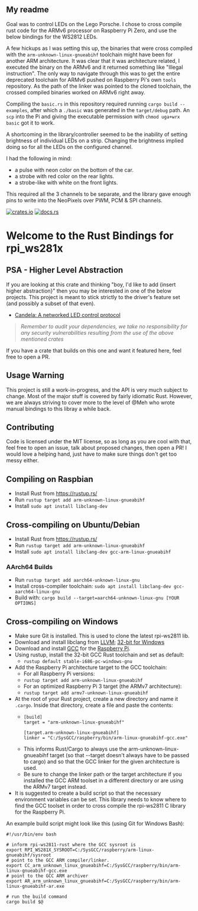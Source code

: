 ## My readme
Goal was to control LEDs on the Lego Porsche. I chose to cross compile rust code for the ARMv6 processor on Raspberry Pi Zero, and use the below bindings for the WS2812 LEDs.

A few hickups as I was setting this up, the binaries that were cross compiled with the `arm-unknown-linux-gnueabihf` toolchain might have been for another ARM architecture. It was clear that it was architecture related, I executed the binary on the ARMv6 and it returned something like "Illegal instruction". The only way to navigate through this was to get the entire deprecated toolchain for ARMv6 pushed on Raspberry Pi's own `tools` repository. As the path of the linker was pointed to the cloned toolchain, the crossed compiled binaries worked on ARMv6 right away.

Compiling the `basic.rs` in this repository required running `cargo build --examples`, after which a `./basic` was generated in the `target/debug` path. An `scp` into the Pi and giving the executable permission with `chmod uga+wrx basic` got it to work.

A shortcoming in the library/controller seemed to be the inability of setting brightness of individual LEDs on a strip. Changing the brightness implied doing so for all the LEDs on the configured channel.

I had the following in mind:
- a pulse with neon color on the bottom of the car.
- a strobe with red color on the rear lights.
- a strobe-like with white on the front lights.

This required all the 3 channels to be separate, and the library gave enough pins to write into the NeoPixels over PWM, PCM & SPI channels.

[![crates.io](http://meritbadge.herokuapp.com/rs_ws281x)](https://crates.io/crates/rs_ws281x)
[![docs.rs](https://docs.rs/rs_ws281x/badge.svg)](https://docs.rs/rs_ws281x)
# Welcome to the Rust Bindings for rpi_ws281x

## PSA - Higher Level Abstraction
If you are looking at this crate and thinking "boy, I'd like to add {insert higher abstraction}"
then you may be interested in one of the below projects. This project is meant to stick strictly
to the driver's feature set (and possibly a subset of that even).

- [Candela: A networked LED control protocol](https://github.com/JMurph2015/candela)

> _Remember to audit your dependencies, we take no responsibility for any security vulnerabilities
resulting from the use of the above mentioned crates_

If you have a crate that builds on this one and want it featured here, feel free to open a PR.


## Usage Warning
This project is still a work-in-progress, and the API is very much subject to change.
Most of the major stuff is covered by fairly idiomatic Rust.  However, we are always
striving to cover more to the level of @Meh who wrote manual bindings to this libray
a while back.

## Contributing
Code is licensed under the MIT license, so as long as you are cool with
that, feel free to open an issue, talk about proposed changes, then open
a PR!  I would love a helping hand, just have to make sure things don't
get too messy either.

## Compiling on Raspbian
- Install Rust from https://rustup.rs/
- Run `rustup target add arm-unknown-linux-gnueabihf`
- Install `sudo apt install libclang-dev`

## Cross-compiling on Ubuntu/Debian
- Install Rust from https://rustup.rs/
- Run `rustup target add arm-unknown-linux-gnueabihf`
- Install `sudo apt install libclang-dev gcc-arm-linux-gnueabihf`

### AArch64 Builds
- Run `rustup target add aarch64-unknown-linux-gnu`
- Install cross-compiler toolchain:
`sudo apt install libclang-dev gcc-aarch64-linux-gnu`
- Build with: `cargo build --target=aarch64-unknown-linux-gnu [YOUR OPTIONS]`


## Cross-compiling on Windows

- Make sure Git is installed. This is used to clone the latest rpi-ws2811 lib.
- Download and install libclang from [LLVM]; [32-bit for Windows][1]
- Download and install [GCC][2] for the [Raspberry Pi][3].
- Using rustup, install the 32-bit GCC Rust toolchain and set as default:
    - `rustup default stable-i686-pc-windows-gnu`
- Add the Raspberry Pi architecture target to the GCC toolchain:
    - For all Raspberry Pi versions:
    - `rustup target add arm-unknown-linux-gnueabihf`
    - For an optimized Raspberry Pi 3 target (the ARMv7 architecture):
    - `rustup target add armv7-unknown-linux-gnueabihf`
- At the root of your Rust project, create a new directory and name it `.cargo`.
  Inside that directory, create a file and paste the contents:
    - ```
      [build]
      target = "arm-unknown-linux-gnueabihf"

      [target.arm-unknown-linux-gnueabihf]
      linker = "C:/SysGCC/raspberry/bin/arm-linux-gnueabihf-gcc.exe"
      ```
    - This informs Rust/Cargo to always use the arm-unknown-linux-gnueabihf target
      (so that --target doesn't always have to be passed to cargo) and so that the
      GCC linker for the given architecture is used.
    - Be sure to change the linker path or the target architecture if you installed
      the GCC ARM toolset in a different directory or are using the ARMv7 target
      instead.
- It is suggested to create a build script so that the necessary environment variables
  can be set. This library needs to know where to find the GCC toolset in order to
  cross compile the rpi-ws2811 C library for the Raspberry Pi.

An example build script might look like this (using Git for Windows Bash):

```
#!/usr/bin/env bash

# inform rpi-ws2811-rust where the GCC sysroot is
export RPI_WS281X_SYSROOT=C:/SysGCC/raspberry/arm-linux-gnueabihf/sysroot
# point to the GCC ARM compiler/linker.
export CC_arm_unknown_linux_gnueabihf=C:/SysGCC/raspberry/bin/arm-linux-gnueabihf-gcc.exe
# point to the GCC ARM archiver
export AR_arm_unknown_linux_gnueabihf=C:/SysGCC/raspberry/bin/arm-linux-gnueabihf-ar.exe

# run the build command
cargo build $@
```

[LLVM]: http://releases.llvm.org/download.html
[1]: http://releases.llvm.org/6.0.1/LLVM-6.0.1-win32.exe
[2]: http://gnutoolchains.com/raspberry/
[3]: http://sysprogs.com/files/gnutoolchains/raspberry/raspberry-gcc6.3.0-r3.exe
